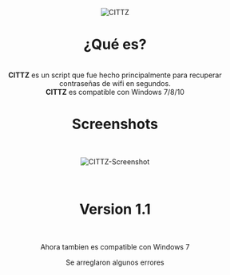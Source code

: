 <p align="center">
<img src="https://imgur.com/t8H61TE.jpg" title="CITTZ">
</p>
<h1>
<div align='center'>
¿Qué es?
</div></h1>
<br/>
<div align='center'>
<b>CITTZ</b> es un script que fue hecho principalmente para recuperar contraseñas de wifi en segundos.
<br/>
<b>CITTZ</b> es compatible con Windows 7/8/10</p>
</div></h1>
<h1>
<div align='center'>
Screenshots
</div></h1>
<br/>
<p align="center">
<img src="https://imgur.com/ocUdviz.jpg" title="CITTZ-Screenshot">
</p>
<br/>
<h1>
<div align='center'>
  Version <b>1.1</b>
</div></h1>
<br/>
<div align='center'>
  <p> Ahora tambien es compatible con Windows 7 </p>
  <p> Se arreglaron algunos errores </p>
</div></h1>


